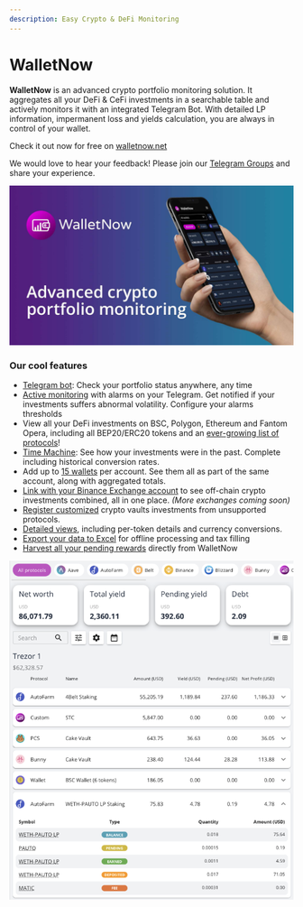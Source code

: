 ```yaml
---
description: Easy Crypto & DeFi Monitoring
---
```


# WalletNow

**WalletNow** is an advanced crypto portfolio monitoring solution. It aggregates all your DeFi & CeFi investments in a searchable table and actively monitors it with an integrated Telegram Bot. With detailed LP information, impermanent loss and yields calculation, you are always in control of your wallet.

Check it out now for free on [walletnow.net](https://walletnow.net)

We would love to hear your feedback! Please join our [Telegram Groups](stay-tuned.md) and share your experience.

![](.gitbook/assets/walletnow-thumbnail-1.jpg)

### Our cool features

* [Telegram bot](features/telegram-bot.md): Check your portfolio status anywhere, any time
* [Active monitoring](features/active-monitoring.md) with alarms on your Telegram. Get notified if your investments suffers abnormal volatility. Configure your alarms thresholds
* View all your DeFi investments on BSC, Polygon, Ethereum and Fantom Opera, including all BEP20/ERC20 tokens and an [ever-growing list of protocols](supported-sources.md)!
* [Time Machine](features/time-machine.md): See how your investments were in the past. Complete including historical conversion rates.
* Add up to [15 wallets](features/multiple-wallets.md) per account. See them all as part of the same account, along with aggregated totals.
* [Link with your Binance Exchange account](features/binance-exchange-integration.md) to see off-chain crypto investments combined, all in one place. _(More exchanges coming soon)_
* [Register customized](features/custom-vaults.md) crypto vaults investments from unsupported protocols.
* [Detailed views](features/detailed-token-data.md), including per-token details and currency conversions.
* [Export your data to Excel](features/export-data-to-csv-excel.md) for offline processing and tax filling
* [Harvest all your pending rewards](features/harvest-rewards.md) directly from WalletNow

![WalletNow main screen](<.gitbook/assets/image (40).png>)

